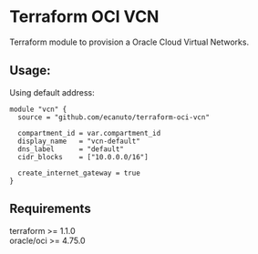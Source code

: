 # Terraform OCI VCN

Terraform module to provision a Oracle Cloud Virtual Networks.

## Usage:

Using default address:

```hcl
module "vcn" {
  source = "github.com/ecanuto/terraform-oci-vcn"

  compartment_id = var.compartment_id
  display_name   = "vcn-default"
  dns_label      = "default"
  cidr_blocks    = ["10.0.0.0/16"]

  create_internet_gateway = true
}
```

## Requirements

terraform >= 1.1.0  
oracle/oci >= 4.75.0
